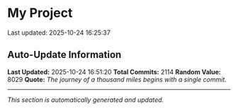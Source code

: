 # My Project


Last updated: 2025-10-24 16:25:37









































































































































































































































































































































































































































































































































































































































































































































































































































































































































































































































































































































































































































































































































































































































































































































































































































































































































































































































































































































































































































































































































































































































































































































































































































































































































































































## Auto-Update Information

**Last Updated:** 2025-10-24 16:51:20
**Total Commits:** 2114
**Random Value:** 8029
**Quote:** _The journey of a thousand miles begins with a single commit._

---
_This section is automatically generated and updated._